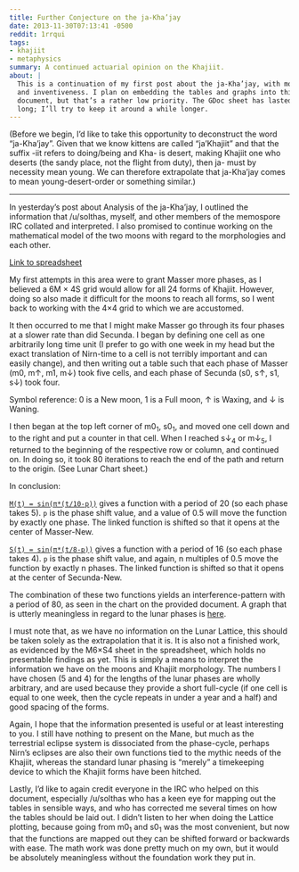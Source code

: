 ```yaml
---
title: Further Conjecture on the ja-Kha’jay
date: 2013-11-30T07:13:41 -0500
reddit: 1rrqui
tags:
- khajiit
- metaphysics
summary: A continued actuarial opinion on the Khajiit.
about: |
  This is a continuation of my first post about the ja-Kha’jay, with more math
  and inventiveness. I plan on embedding the tables and graphs into this
  document, but that’s a rather low priority. The GDoc sheet has lasted this
  long; I’ll try to keep it around a while longer.
---
```


(Before we begin, I’d like to take this opportunity to deconstruct the
word “ja-Kha’jay”. Given that we know kittens are called “ja’Khajiit” and that
the suffix -iit refers to doing/being and Kha- is desert, making Khajiit one who
deserts (the sandy place, not the flight from duty), then ja- must by necessity
mean young. We can therefore extrapolate that ja-Kha’jay comes to mean
young-desert-order or something similar.)

____

In yesterday’s post about Analysis of the ja-Kha’jay, I outlined the information
that /u/solthas, myself, and other members of the memospore IRC collated and
interpreted. I also promised to continue working on the mathematical model of
the two moons with regard to the morphologies and each other.

[Link to spreadsheet][gdoc]

My first attempts in this area were to grant Masser more phases, as I believed a
6M × 4S grid would allow for all 24 forms of Khajiit. However, doing so also
made it difficult for the moons to reach all forms, so I went back to working
with the 4×4 grid to which we are accustomed.

It then occurred to me that I might make Masser go through its four phases at a
slower rate than did Secunda. I began by defining one cell as one arbitrarily
long time unit (I prefer to go with one week in my head but the exact
translation of Nirn-time to a cell is not terribly important and can easily
change), and then writing out a table such that each phase of Masser (m0, m↑,
m1, m↓) took five cells, and each phase of Secunda (s0, s↑, s1, s↓) took four.

Symbol reference: 0 is a New moon, 1 is a Full moon, ↑ is Waxing, and ↓ is
Waning.

I then began at the top left corner of m0<sub>1</sub>, s0<sub>1</sub>, and moved
one cell down and to the right and put a counter in that cell. When I reached
s↓<sub>4</sub> or m↓<sub>5</sub>, I returned to the beginning of the
respective row or column, and continued on. In doing so, it took 80 iterations
to reach the end of the path and return to the origin. (See Lunar Chart sheet.)

In conclusion:

[`M(t) = sin(π*(t/10-p))`][wolfram-m] gives a function with a period of 20 (so
each phase takes 5). `p` is the phase shift value, and a value of 0.5 will move
the function by exactly one phase. The linked function is shifted so that it
opens at the center of Masser-New.

[`S(t) = sin(π*(t/8-p))`][wolfram-s] gives a function with a period of 16 (so
each phase takes 4). `p` is the phase shift value, and again, n multiples of 0.5
move the function by exactly n phases. The linked function is shifted so that it
opens at the center of Secunda-New.

The combination of these two functions yields an interference-pattern with a
period of 80, as seen in the chart on the provided document. A graph that is
utterly meaningless in regard to the lunar phases is [here][wolfram-ms].

I must note that, as we have no information on the Lunar Lattice, this should be
taken solely as the extrapolation that it is. It is also not a finished work, as
evidenced by the M6×S4 sheet in the spreadsheet, which holds no presentable
findings as yet. This is simply a means to interpret the information we have on
the moons and Khajiit morphology. The numbers I have chosen (5 and 4) for the
lengths of the lunar phases are wholly arbitrary, and are used because they
provide a short full-cycle (if one cell is equal to one week, then the cycle
repeats in under a year and a half) and good spacing of the forms.

Again, I hope that the information presented is useful or at least interesting
to you. I still have nothing to present on the Mane, but much as the terrestrial
eclipse system is dissociated from the phase-cycle, perhaps Nirn’s eclipses are
also their own functions tied to the mythic needs of the Khajiit, whereas the
standard lunar phasing is “merely” a timekeeping device to which the Khajiit
forms have been hitched.

Lastly, I’d like to again credit everyone in the IRC who helped on this
document, especially /u/solthas who has a keen eye for mapping out the tables in
sensible ways, and who has corrected me several times on how the tables should
be laid out. I didn’t listen to her when doing the Lattice plotting, because
going from m0<sub>1</sub> and s0<sub>1</sub> was the most convenient, but now
that the functions are mapped out they can be shifted forward or backwards with
ease. The math work was done pretty much on my own, but it would be absolutely
meaningless without the foundation work they put in.

[gdoc]: https://docs.google.com/spreadsheet/ccc?key=0Aly-sXRShwzjdGtrRlJ6a1Mzbk5PZjFXNUExMmIzWGc
[wolfram-m]: http://www.wolframalpha.com/input/?i=Plot%5BSin%5BPi*%28x%2F10-.5%29%5D%2C+%7Bx%2C+0%2C+80%7D%5D
[wolfram-s]: http://www.wolframalpha.com/input/?i=Plot%5BSin%5BPi*%28x%2F8-.5%29%5D%2C+%7Bx%2C+0%2C+80%7D%5D
[wolfram-ms]: http://www.wolframalpha.com/input/?i=Plot%5BSin%5BPi*%28x%2F10-.5%29%5D+%2B+Sin%5BPi*%28x%2F8-.5%29%5D%2C+%7Bx%2C+0%2C+80%7D%5D
